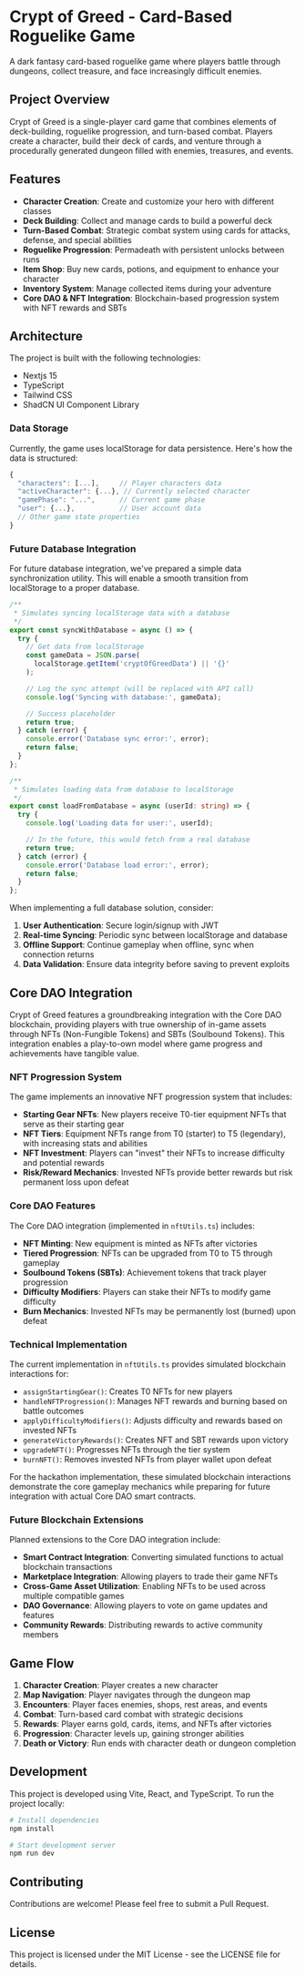 # Crypt of Greed - Card-Based Roguelike Game

A dark fantasy card-based roguelike game where players battle through dungeons, collect treasure, and face increasingly difficult enemies.

## Project Overview

Crypt of Greed is a single-player card game that combines elements of deck-building, roguelike progression, and turn-based combat. Players create a character, build their deck of cards, and venture through a procedurally generated dungeon filled with enemies, treasures, and events.

## Features

- **Character Creation**: Create and customize your hero with different classes
- **Deck Building**: Collect and manage cards to build a powerful deck
- **Turn-Based Combat**: Strategic combat system using cards for attacks, defense, and special abilities
- **Roguelike Progression**: Permadeath with persistent unlocks between runs
- **Item Shop**: Buy new cards, potions, and equipment to enhance your character
- **Inventory System**: Manage collected items during your adventure
- **Core DAO & NFT Integration**: Blockchain-based progression system with NFT rewards and SBTs

## Architecture

The project is built with the following technologies:

- Nextjs 15
- TypeScript
- Tailwind CSS
- ShadCN UI Component Library

### Data Storage

Currently, the game uses localStorage for data persistence. Here's how the data is structured:

```javascript
{
  "characters": [...],     // Player characters data
  "activeCharacter": {...}, // Currently selected character
  "gamePhase": "...",      // Current game phase
  "user": {...},           // User account data
  // Other game state properties
}
```

### Future Database Integration

For future database integration, we've prepared a simple data synchronization utility. This will enable a smooth transition from localStorage to a proper database.

```typescript
/**
 * Simulates syncing localStorage data with a database
 */
export const syncWithDatabase = async () => {
  try {
    // Get data from localStorage
    const gameData = JSON.parse(
      localStorage.getItem('cryptOfGreedData') || '{}'
    );

    // Log the sync attempt (will be replaced with API call)
    console.log('Syncing with database:', gameData);

    // Success placeholder
    return true;
  } catch (error) {
    console.error('Database sync error:', error);
    return false;
  }
};

/**
 * Simulates loading data from database to localStorage
 */
export const loadFromDatabase = async (userId: string) => {
  try {
    console.log('Loading data for user:', userId);

    // In the future, this would fetch from a real database
    return true;
  } catch (error) {
    console.error('Database load error:', error);
    return false;
  }
};
```

When implementing a full database solution, consider:

1. **User Authentication**: Secure login/signup with JWT
2. **Real-time Syncing**: Periodic sync between localStorage and database
3. **Offline Support**: Continue gameplay when offline, sync when connection returns
4. **Data Validation**: Ensure data integrity before saving to prevent exploits

## Core DAO Integration

Crypt of Greed features a groundbreaking integration with the Core DAO blockchain, providing players with true ownership of in-game assets through NFTs (Non-Fungible Tokens) and SBTs (Soulbound Tokens). This integration enables a play-to-own model where game progress and achievements have tangible value.

### NFT Progression System

The game implements an innovative NFT progression system that includes:

- **Starting Gear NFTs**: New players receive T0-tier equipment NFTs that serve as their starting gear
- **NFT Tiers**: Equipment NFTs range from T0 (starter) to T5 (legendary), with increasing stats and abilities
- **NFT Investment**: Players can "invest" their NFTs to increase difficulty and potential rewards
- **Risk/Reward Mechanics**: Invested NFTs provide better rewards but risk permanent loss upon defeat

### Core DAO Features

The Core DAO integration (implemented in `nftUtils.ts`) includes:

- **NFT Minting**: New equipment is minted as NFTs after victories
- **Tiered Progression**: NFTs can be upgraded from T0 to T5 through gameplay
- **Soulbound Tokens (SBTs)**: Achievement tokens that track player progression
- **Difficulty Modifiers**: Players can stake their NFTs to modify game difficulty
- **Burn Mechanics**: Invested NFTs may be permanently lost (burned) upon defeat

### Technical Implementation

The current implementation in `nftUtils.ts` provides simulated blockchain interactions for:

- `assignStartingGear()`: Creates T0 NFTs for new players
- `handleNFTProgression()`: Manages NFT rewards and burning based on battle outcomes
- `applyDifficultyModifiers()`: Adjusts difficulty and rewards based on invested NFTs
- `generateVictoryRewards()`: Creates NFT and SBT rewards upon victory
- `upgradeNFT()`: Progresses NFTs through the tier system
- `burnNFT()`: Removes invested NFTs from player wallet upon defeat

For the hackathon implementation, these simulated blockchain interactions demonstrate the core gameplay mechanics while preparing for future integration with actual Core DAO smart contracts.

### Future Blockchain Extensions

Planned extensions to the Core DAO integration include:

- **Smart Contract Integration**: Converting simulated functions to actual blockchain transactions
- **Marketplace Integration**: Allowing players to trade their game NFTs
- **Cross-Game Asset Utilization**: Enabling NFTs to be used across multiple compatible games
- **DAO Governance**: Allowing players to vote on game updates and features
- **Community Rewards**: Distributing rewards to active community members

## Game Flow

1. **Character Creation**: Player creates a new character
2. **Map Navigation**: Player navigates through the dungeon map
3. **Encounters**: Player faces enemies, shops, rest areas, and events
4. **Combat**: Turn-based card combat with strategic decisions
5. **Rewards**: Player earns gold, cards, items, and NFTs after victories
6. **Progression**: Character levels up, gaining stronger abilities
7. **Death or Victory**: Run ends with character death or dungeon completion

## Development

This project is developed using Vite, React, and TypeScript. To run the project locally:

```bash
# Install dependencies
npm install

# Start development server
npm run dev
```

## Contributing

Contributions are welcome! Please feel free to submit a Pull Request.

## License

This project is licensed under the MIT License - see the LICENSE file for details.

